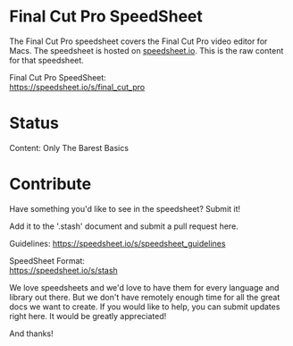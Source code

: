 # Final Cut Pro SpeedSheet

The Final Cut Pro speedsheet covers the Final Cut Pro video editor for Macs. The speedsheet is hosted on [speedsheet.io](https://speedsheet.io). This is the raw content for that speedsheet.

Final Cut Pro SpeedSheet:  
https://speedsheet.io/s/final_cut_pro


# Status

Content: Only The Barest Basics


# Contribute

Have something you'd like to see in the speedsheet? Submit it!

Add it to the '.stash' document and submit a pull request here.

Guidelines:
https://speedsheet.io/s/speedsheet_guidelines

SpeedSheet Format:  
https://speedsheet.io/s/stash

We love speedsheets and we'd love to have them for every language and library out there. But we don't have remotely enough time for all the great docs we want to create. If you would like to help, you can submit updates right here. It would be greatly appreciated! 

And thanks!

